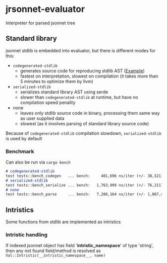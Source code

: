 # jrsonnet-evaluator

Interpreter for parsed jsonnet tree

## Standard library

jsonnet stdlib is embedded into evaluator, but there is different modes for this:

- `codegenerated-stdlib`
  - generates source code for reproducing stdlib AST ([Example](https://gist.githubusercontent.com/CertainLach/7b3149df556f3406f5e9368aaa9f32ec/raw/0c80d8ab9aa7b9288c6219a2779cb2ab37287669/a.rs))
  - fastest on interpretation, slowest on compilation (it takes more than 5 minutes to optimize them by llvm)
- `serialized-stdlib`
  - serializes standard library AST using serde
  - slower than `codegenerated-stdlib` at runtime, but have no compilation speed penality
- none
  - leaves only stdlib source code in binary, processing them same way as user supplied data
  - slowest (as it involves parsing of standard library source code)

Because of `codegenerated-stdlib` compilation slowdown, `serialized-stdlib` is used by default

### Benchmark

Can also be run via `cargo bench`

```md
# codegenerated-stdlib
test tests::bench_codegen   ... bench:     401,696 ns/iter (+/- 38,521)
# serialized-stdlib
test tests::bench_serialize ... bench:   1,763,999 ns/iter (+/- 76,211)
# none
test tests::bench_parse     ... bench:   7,206,164 ns/iter (+/- 1,067,418)
```

## Intristics

Some functions from stdlib are implemented as intristics

### Intristic handling

If indexed jsonnet object has field '__intristic_namespace__' of type 'string', then any not found field/method is resolved as `Val::Intristic(__intristic_namespace__, name)`
